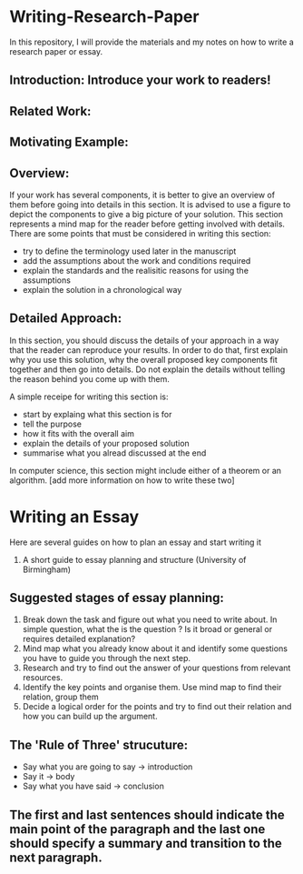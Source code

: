 # Writing-Research-Paper
In this repository, I will provide the materials and my notes on how to write a research paper or essay.


## Introduction: Introduce your work to readers!

## Related Work:

## Motivating Example:

## Overview:
If your work has several components, it is better to give an overview of them before going into details in this section. It is advised to use a figure to depict the components to give a big picture of your solution. This section represents a mind map for the reader before getting involved with details. There are some points that must be considered in writing this section:
- try to define the terminology used later in the manuscript
- add the assumptions about the work and conditions required
- explain the standards and the realisitic reasons for using the assumptions
- explain the solution in a chronological way

## Detailed Approach:
In this section, you should discuss the details of your approach in a way that the reader can reproduce your results. In order to do that, first explain why you use this solution, why the overall proposed key components fit together and then go into details. Do not explain the details without telling the reason behind you come up with them. 

A simple receipe for writing this section is:
+ start by explaing what this section is for 
+ tell the purpose 
+ how it fits with the overall aim
+ explain the details of your proposed solution
+ summarise what you alread discussed at the end

In computer science, this section might include either of a theorem or an algorithm. [add more information on how to write these two]

# Writing an Essay
Here are several guides on how to plan an essay and start writing it
1. A short guide to essay planning and structure (University of Birmingham)

## Suggested stages of essay planning:
1. Break down the task and figure out what you need to write about. In simple question, what the is the question ? Is it broad or general or requires detailed explanation? 
2. Mind map what you already know about it and identify some questions you have to guide you through the next step.
3. Research and try to find out the answer of your questions from relevant resources.
4. Identify the key points and organise them. Use mind map to find their relation, group them
5. Decide a logical order for the points and try to find out their relation and how you can build up the argument.

## The 'Rule of Three' strucuture:
- Say what you are going to say -> introduction
- Say it -> body
- Say what you have said -> conclusion

## The first and last sentences should indicate the main point of the paragraph and the last one should specify a summary and transition to the next paragraph. 

